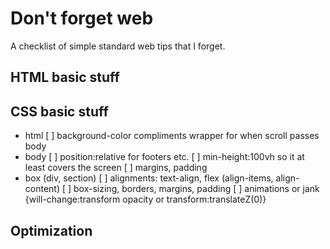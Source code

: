 # Don't forget web
A checklist of simple standard web tips that I forget.

## HTML basic stuff


## CSS basic stuff
  - html
    [ ] background-color compliments wrapper for when scroll passes body
  - body
    [ ] position:relative for footers etc.
    [ ] min-height:100vh so it at least covers the screen
    [ ] margins, padding
  - box (div, section)
    [ ] alignments: text-align, flex (align-items, align-content)
    [ ] box-sizing, borders, margins, padding
    [ ] animations or jank {will-change:transform opacity or transform:translateZ(0)}

## Optimization
